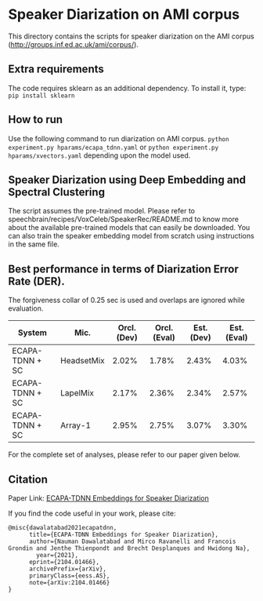 # Speaker Diarization on AMI corpus
This directory contains the scripts for speaker diarization on the AMI corpus (http://groups.inf.ed.ac.uk/ami/corpus/).

## Extra requirements
The code requires sklearn as an additional dependency. 
To install it, type: `pip install sklearn`

## How to run
Use the following command to run diarization on AMI corpus.
`python experiment.py hparams/ecapa_tdnn.yaml` or `python experiment.py hparams/xvectors.yaml` depending upon the model used.


## Speaker Diarization using Deep Embedding and Spectral Clustering
The script assumes the pre-trained model. Please refer to speechbrain/recipes/VoxCeleb/SpeakerRec/README.md to know more about the available pre-trained models that can easily be downloaded. You can also train the speaker embedding model from scratch using instructions in the same file. 


## Best performance in terms of Diarization Error Rate (DER).
The forgiveness collar of 0.25 sec is used and overlaps are ignored while evaluation.

| System | Mic. | Orcl. (Dev) | Orcl. (Eval) | Est. (Dev) | Est. (Eval)
|----------- | ------------ | ------ |------| ------| ------ |
| ECAPA-TDNN + SC | HeadsetMix | 2.02% | 1.78% | 2.43% | 4.03% |
| ECAPA-TDNN + SC | LapelMix | 2.17% | 2.36% | 2.34% | 2.57% |
| ECAPA-TDNN + SC | Array-1 | 2.95% | 2.75% | 3.07% | 3.30% |

For the complete set of analyses, please refer to our paper given below.

## Citation

Paper Link: [ECAPA-TDNN Embeddings for Speaker Diarization](https://arxiv.org/pdf/2104.01466.pdf)

If you find the code useful in your work, please cite:

    @misc{dawalatabad2021ecapatdnn,
          title={ECAPA-TDNN Embeddings for Speaker Diarization},
          author={Nauman Dawalatabad and Mirco Ravanelli and Francois Grondin and Jenthe Thienpondt and Brecht Desplanques and Hwidong Na},
            year={2021},
          eprint={2104.01466},
          archivePrefix={arXiv},
          primaryClass={eess.AS},
          note={arXiv:2104.01466}
    }

